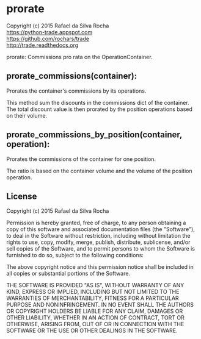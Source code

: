 # prorate
Copyright (c) 2015 Rafael da Silva Rocha  
https://python-trade.appspot.com  
https://github.com/rochars/trade  
http://trade.readthedocs.org

prorate: Commissions pro rata on the OperationContainer.


## prorate_commissions(container):
Prorates the container's commissions by its operations.

This method sum the discounts in the commissions dict of the
container. The total discount value is then prorated by the
position operations based on their volume.


## prorate_commissions_by_position(container, operation):
Prorates the commissions of the container for one position.

The ratio is based on the container volume and the volume of
the position operation.


## License
Copyright (c) 2015 Rafael da Silva Rocha

Permission is hereby granted, free of charge, to any person obtaining a copy
of this software and associated documentation files (the "Software"), to deal
in the Software without restriction, including without limitation the rights
to use, copy, modify, merge, publish, distribute, sublicense, and/or sell
copies of the Software, and to permit persons to whom the Software is
furnished to do so, subject to the following conditions:

The above copyright notice and this permission notice shall be included in
all copies or substantial portions of the Software.

THE SOFTWARE IS PROVIDED "AS IS", WITHOUT WARRANTY OF ANY KIND, EXPRESS OR
IMPLIED, INCLUDING BUT NOT LIMITED TO THE WARRANTIES OF MERCHANTABILITY,
FITNESS FOR A PARTICULAR PURPOSE AND NONINFRINGEMENT. IN NO EVENT SHALL THE
AUTHORS OR COPYRIGHT HOLDERS BE LIABLE FOR ANY CLAIM, DAMAGES OR OTHER
LIABILITY, WHETHER IN AN ACTION OF CONTRACT, TORT OR OTHERWISE, ARISING FROM,
OUT OF OR IN CONNECTION WITH THE SOFTWARE OR THE USE OR OTHER DEALINGS IN
THE SOFTWARE.

